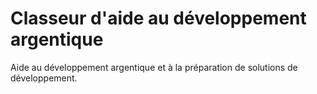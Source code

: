 # Classeur d'aide au développement argentique

Aide au développement argentique et à la préparation de solutions de développement.